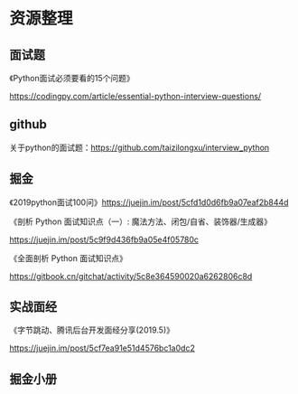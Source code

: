 # 资源整理

## 面试题

《Python面试必须要看的15个问题》

https://codingpy.com/article/essential-python-interview-questions/

## github

关于python的面试题：https://github.com/taizilongxu/interview_python

## 掘金

《2019python面试100问》https://juejin.im/post/5cfd1d0d6fb9a07eaf2b844d

《剖析 Python 面试知识点（一）: 魔法方法、闭包/自省、装饰器/生成器》

https://juejin.im/post/5c9f9d436fb9a05e4f05780c

《全面剖析 Python 面试知识点》

https://gitbook.cn/gitchat/activity/5c8e364590020a6262806c8d

## 实战面经

《字节跳动、腾讯后台开发面经分享(2019.5)》

https://juejin.im/post/5cf7ea91e51d4576bc1a0dc2

## 掘金小册

